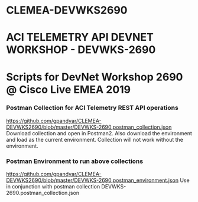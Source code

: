 # CLEMEA-DEVWKS2690

# ACI TELEMETRY API DEVNET WORKSHOP - DEVWKS-2690

# Scripts for DevNet Workshop 2690 @ Cisco Live EMEA 2019
### Postman Collection for ACI Telemetry REST API operations
https://github.com/gpandyar/CLEMEA-DEVWKS2690/blob/master/DEVWKS-2690.postman_collection.json
Download collection and open in Postman2. Also download the environment and load as the current environment. Collection will not work without the environment.
### Postman Environment to run above collections
https://github.com/gpandyar/CLEMEA-DEVWKS2690/blob/master/DEVWKS-2690.postman_environment.json
Use in conjunction with postman collection DEVWKS-2690.postman_collection.json
